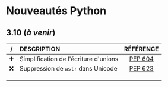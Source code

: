 # Nouveautés Python

## 3.10 (_à venir_)

|/|DESCRIPTION|RÉFÉRENCE|
|:--:|:--|:--:|
|➕|Simplification de l'écriture d'unions|[PEP 604](https://www.python.org/dev/peps/pep-0604/)|
|❌|Suppression de `wstr` dans Unicode|[PEP 623](https://www.python.org/dev/peps/pep-0623/)|
||||
||||
||||
